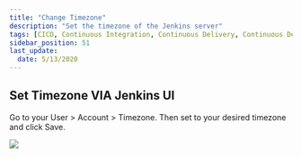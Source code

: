 ```yaml
---
title: "Change Timezone"
description: "Set the timezone of the Jenkins server"
tags: [CICD, Continuous Integration, Continuous Delivery, Continuous Deployment, Jenkins]
sidebar_position: 51
last_update:
  date: 5/13/2020
---
```



## Set Timezone VIA Jenkins UI  


Go to your User > Account > Timezone.
Then set to your desired timezone and click Save.

![](/img/docs/1103-jenkins-set-timezone.png)